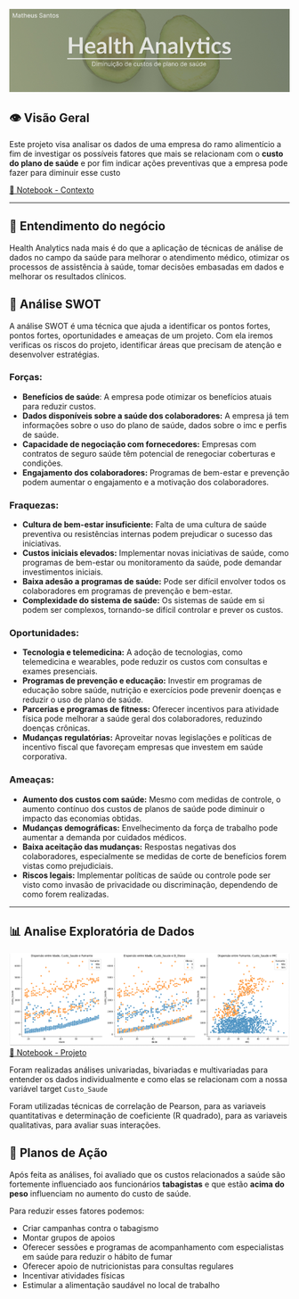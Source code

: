 ![alt text](<img/Health Analytics - github.jpg>)

## 👁 Visão Geral

Este projeto visa analisar os dados de uma empresa do ramo alimentício a fim de investigar os possíveis fatores que mais se relacionam com o **custo do plano de saúde** e por fim indicar ações preventivas que a empresa pode fazer para diminuir esse custo

[📒 Notebook - Contexto](notebook/contexto.ipynb)

---
## 💼 Entendimento do negócio

Health Analytics nada mais é do que a aplicação de técnicas de análise de dados no campo da saúde para melhorar o atendimento médico, otimizar os processos de assistência à saúde, tomar decisões embasadas em dados e melhorar os resultados clínicos.
## 🔎 Análise SWOT

A análise SWOT é uma técnica que ajuda a identificar os pontos fortes, pontos fortes, oportunidades e ameaças de um projeto. Com ela iremos verificas os riscos do projeto, identificar áreas que precisam de atenção e desenvolver estratégias.

### Forças:

- **Benefícios de saúde**: A empresa pode otimizar os benefícios atuais para reduzir custos.
- **Dados disponíveis sobre a saúde dos colaboradores:** A empresa já tem informações sobre o uso do plano de saúde, dados sobre o imc e perfis de saúde.
- **Capacidade de negociação com fornecedores:** Empresas com contratos de seguro saúde têm potencial de renegociar coberturas e condições.
- **Engajamento dos colaboradores:** Programas de bem-estar e prevenção podem aumentar o engajamento e a motivação dos colaboradores.

### Fraquezas:

- **Cultura de bem-estar insuficiente:** Falta de uma cultura de saúde preventiva ou resistências internas podem prejudicar o sucesso das iniciativas.
- **Custos iniciais elevados:** Implementar novas iniciativas de saúde, como programas de bem-estar ou monitoramento da saúde, pode demandar investimentos iniciais.
- **Baixa adesão a programas de saúde:** Pode ser difícil envolver todos os colaboradores em programas de prevenção e bem-estar.
- **Complexidade do sistema de saúde:** Os sistemas de saúde em si podem ser complexos, tornando-se difícil controlar e prever os custos.

### Oportunidades:

- **Tecnologia e telemedicina:** A adoção de tecnologias, como telemedicina e wearables, pode reduzir os custos com consultas e exames presenciais.
- **Programas de prevenção e educação:** Investir em programas de educação sobre saúde, nutrição e exercícios pode prevenir doenças e reduzir o uso de plano de saúde.
- **Parcerias e programas de fitness:** Oferecer incentivos para atividade física pode melhorar a saúde geral dos colaboradores, reduzindo doenças crônicas.
- **Mudanças regulatórias:** Aproveitar novas legislações e políticas de incentivo fiscal que favoreçam empresas que investem em saúde corporativa.

### Ameaças:

- **Aumento dos custos com saúde:** Mesmo com medidas de controle, o aumento contínuo dos custos de planos de saúde pode diminuir o impacto das economias obtidas.
- **Mudanças demográficas:** Envelhecimento da força de trabalho pode aumentar a demanda por cuidados médicos.
- **Baixa aceitação das mudanças:** Respostas negativas dos colaboradores, especialmente se medidas de corte de benefícios forem vistas como prejudiciais.
- **Riscos legais:** Implementar políticas de saúde ou controle pode ser visto como invasão de privacidade ou discriminação, dependendo de como forem realizadas. 
---
## 📊 Analise Exploratória de Dados
![alt text](img/img-1.png)
[📒 Notebook - Projeto](notebook/projeto.ipynb)

Foram realizadas análises univariadas, bivariadas e multivariadas para entender os dados individualmente e como elas se relacionam com a nossa variável target `Custo_Saude`

Foram utilizadas técnicas de correlação de Pearson, para as variaveis quantitativas e determinação de coeficiente (R quadrado), para as variaveis qualitativas, para avaliar suas interações.

## 🎯 Planos de Ação

Após feita as análises, foi avaliado que os custos relacionados a saúde são fortemente influenciado aos funcionários **tabagistas** e que estão **acima do peso** influenciam no aumento do custo de saúde.

Para reduzir esses fatores podemos:
- Criar campanhas contra o tabagismo
- Montar grupos de apoios
- Oferecer sessões e programas de acompanhamento com especialistas em saúde para reduzir o hábito de fumar
- Oferecer apoio de nutricionistas para consultas regulares
- Incentivar atividades físicas
- Estimular a alimentação saudável no local de trabalho

